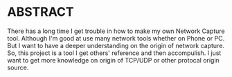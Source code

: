 # ABSTRACT
There has a long time I get trouble in how to make my own Network Capture tool. 
Although I'm good at use many network tools whether on Phone or PC. 
But I want to have a deeper understanding on the origin of network capture.
So, this project is a tool I get others' reference and then accompulish. I just want to get more knowledge on origin of TCP/UDP or other protocal origin source.
